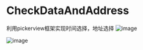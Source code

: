 # CheckDataAndAddress
利用pickerview框架实现时间选择，地址选择
![image](https://github.com/Aicibg/CheckDataAndAddress/image/20160708171342.png)

![image](https://github.com/Aicibg/CheckDataAndAddress/image/20160708171407.png)
